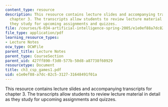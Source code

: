 ```yaml
---
content_type: resource
description: This resource contains lecture slides and accompanying transcripts for
  chapter 3. The transcripts allow students to review lecture material in detail as
  they study for upcoming assignments and quizzes.
file: /courses/6-034-artificial-intelligence-spring-2005/e1e0ef88a7dc82c5312731648491f01a_ch3_csp_games1.pdf
file_type: application/pdf
learning_resource_types:
- Lecture Notes
ocw_type: OCWFile
parent_title: Lecture Notes
parent_type: CourseSection
parent_uid: 427ff890-f3d0-577b-50d8-a87738f60929
resourcetype: Document
title: ch3_csp_games1.pdf
uid: e1e0ef88-a7dc-82c5-3127-31648491f01a
---
```

This resource contains lecture slides and accompanying transcripts for chapter 3. The transcripts allow students to review lecture material in detail as they study for upcoming assignments and quizzes.

